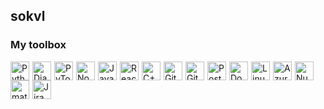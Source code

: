 ## sokvl
### My toolbox

<img align="left" alt="Python" width="30px" style="padding-right:2px;" src="https://cdn.jsdelivr.net/gh/devicons/devicon@latest/icons/python/python-original.svg"/>
<img align="left" alt="Django" width="30px" style="padding-right:2px;" src="https://cdn.jsdelivr.net/gh/devicons/devicon@latest/icons/django/django-plain.svg" />
<img align="left" alt="PyTorch" width="30px" style="padding-right:2px;" src="https://cdn.jsdelivr.net/gh/devicons/devicon@latest/icons/pytorch/pytorch-original.svg" />
<img align="left" alt="NodeJS" width="30px" style="padding-right:2px;" src="https://cdn.jsdelivr.net/gh/devicons/devicon@latest/icons/nodejs/nodejs-original-wordmark.svg" />
<img align="left" alt="JavaScript" width="30px" style="padding-right:2px;" src="https://cdn.jsdelivr.net/gh/devicons/devicon/icons/javascript/javascript-plain.svg" />
<img align="left" alt="React" width="30px" style="padding-right:2px;" src="https://cdn.jsdelivr.net/gh/devicons/devicon/icons/react/react-original.svg" />
<img align="left" alt="C++" width="30px" style="padding-right:2px;" src="https://cdn.jsdelivr.net/gh/devicons/devicon@latest/icons/cplusplus/cplusplus-plain.svg" />
<img align="left" alt="Git" width="30px" style="padding-right:2px;" src="https://cdn.jsdelivr.net/gh/devicons/devicon/icons/git/git-original.svg" />
<img align="left" alt="GitHub" width="30px" style="padding-right:2px;" src="https://cdn.jsdelivr.net/gh/devicons/devicon/icons/github/github-original.svg" />
<img align="left" alt="PostgreSQL" width="30px" style="padding-right:2px;" src="https://cdn.jsdelivr.net/gh/devicons/devicon@latest/icons/postgresql/postgresql-original.svg" />
<img align="left" alt="Docker" width="30px" style="padding-right:2px;" src="https://cdn.jsdelivr.net/gh/devicons/devicon@latest/icons/docker/docker-plain-wordmark.svg" />
<img align="left" alt="Linux" width="30px" style="padding-right:2px;" src="https://cdn.jsdelivr.net/gh/devicons/devicon/icons/linux/linux-original.svg" />
<img align="left" alt="Azure" width="30px" style="padding-right:2px;"src="https://cdn.jsdelivr.net/gh/devicons/devicon@latest/icons/azure/azure-original.svg" />
<img align="left" alt="Numpy" width="30px" style="padding-right:2px;" src="https://cdn.jsdelivr.net/gh/devicons/devicon@latest/icons/numpy/numpy-original.svg" />
<img align="left" alt="matplotlib" width="30px" style="padding-right:2px;" src="https://cdn.jsdelivr.net/gh/devicons/devicon@latest/icons/matplotlib/matplotlib-original.svg" />
<img align="left" alt="Jira" width="30px" style="padding-right:2px;" src="https://cdn.jsdelivr.net/gh/devicons/devicon@latest/icons/jira/jira-original.svg" />
